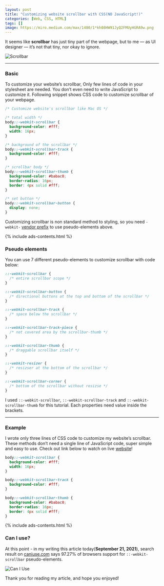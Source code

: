 ```yaml
---
layout: post
title: "Customizing website scrollbar with CSS(NO JavaScript!)"
categories: [Web, CSS, HTML]
tags: []
image: https://miro.medium.com/max/1400/1*kh08HW91JyQ2FMUyHGRA9w.png
---
```


It seems like **scrollbar** has just tiny part of the webpage, but to me — as UI designer — it’s not that tiny, nor okay to ignore.

![Scrollbar](https://miro.medium.com/max/1400/1*kh08HW91JyQ2FMUyHGRA9w.png)

---

### Basic

To customize your website’s scrollbar, Only few lines of code in your stylesheet are needed. You don’t even need to write JavaScript to customize it. Following snippet shows CSS code to customize scrollbar of your webpage.

```css
/* Customize website's scrollbar like Mac OS */

/* total width */
body::-webkit-scrollbar {
  background-color: #fff;
  width: 16px;
}

/* background of the scrollbar */
body::-webkit-scrollbar-track {
  background-color: #fff;
}

/* scrollbar body */
body::-webkit-scrollbar-thumb {
  background-color: #babac0;
  border-radius: 16px;
  border: 4px solid #fff;
}

/* set button */
body::-webkit-scrollbar-button {
  display: none;
}
```

Customizing scrollbar is non standard method to styling, so you need `-webkit-` <a href="https://developer.mozilla.org/en-US/docs/Glossary/Vendor_Prefix" rel="noopener noreferrer" target="_blank" class="markdown-link">vendor prefix</a> to use pseudo-elements above.

{% include ads-contents.html %}

### Pseudo elements

You can use 7 different pseudo-elements to customize scrollbar with code below:

```css
::-webkit-scrollbar {
  /* entire scrollbar scope */
}

::-webkit-scrollbar-button {
  /* directional buttons at the top and bottom of the scrollbar */
}

::-webkit-scrollbar-track {
  /* space below the scrollbar */
}

::-webkit-scrollbar-track-piece {
  /* not covered area by the scrollbar-thumb */
}

::-webkit-scrollbar-thumb {
  /* draggable scrollbar itself */
}

::-webkit-resizer {
  /* resizser at the bottom of the scrollbar */
}

::-webkit-scrollbar-corner {
  /* bottom of the scrollbar without resizse */
}
```

I used `::-webkit-scrollbar`, `::-webkit-scrollbar-track` and `::-webkit-scrollbar-thumb` for this tutorial. Each properties need value inside the brackets.

---

### Example

I wrote only three lines of CSS code to customize my website’s scrollbar. These methods don’t need a single line of JavaScript code, super simple and easy to use. Check out link below to watch on live <a href="https://spemer.com" rel="noopener noreferrer" target="_blank" class="markdown-link">website</a>!

```css
body::-webkit-scrollbar {
  background-color: #fff;
  width: 16px;
}

body::-webkit-scrollbar-track {
  background-color: #fff;
}

body::-webkit-scrollbar-thumb {
  background-color: #babac0;
  border-radius: 16px;
  border: 4px solid #fff;
}
```

{% include ads-contents.html %}

### Can I use?

At this point - in my writing this article today(**September 21, 2021**), search result on <a href="https://caniuse.com/?search=scrollbar" rel="noopener noreferrer" target="_blank" class="markdown-link">caniuse.com</a> says 97.27% of browsers support for `::-webkit-scrollbar` pseudo-elements.

![Can I Use](https://img1.daumcdn.net/thumb/R1280x0/?scode=mtistory2&fname=https%3A%2F%2Fblog.kakaocdn.net%2Fdn%2FdhRMju%2Fbtrfw3WGN9W%2Fx1jCBReNUjAZns1Dhkt1x0%2Fimg.jpg)

Thank you for reading my article, and hope you enjoyed!
